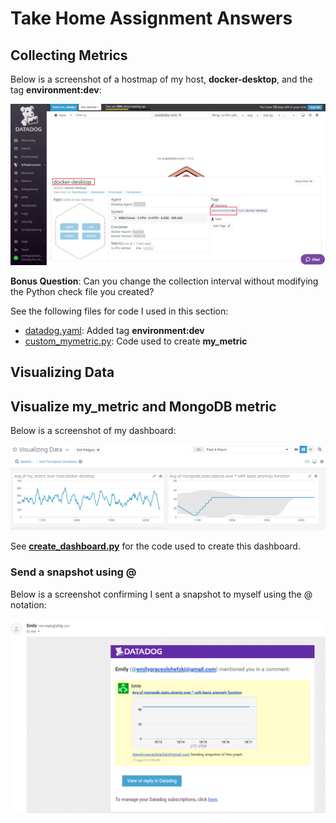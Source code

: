 # Take Home Assignment Answers

## Collecting Metrics

Below is a screenshot of a hostmap of my host, **docker-desktop**, and the tag **environment:dev**:

![hostmap with tag](media/collecting-metrics/hostname-with-tag.png)

**Bonus Question**: Can you change the collection interval without modifying the Python check file you created?

See the following files for code I used in this section:

- [datadog.yaml](datadog.yaml): Added tag **environment:dev**
- [custom_mymetric.py](custom_mymetric.py): Code used to create **my_metric**

## Visualizing Data

## Visualize my_metric and MongoDB metric

Below is a screenshot of my dashboard:

![visualizing data dashboard](media/visualizing-data/visualizing-data-dashboard.png)

See [**create_dashboard.py**](create_dashboard.py) for the code used to create this dashboard. 

### Send a snapshot using @

Below is a screenshot confirming I sent a snapshot to myself using the @ notation:

![confirm snapshot email](media/visualizing-data/confirm-snapshot-email.png)